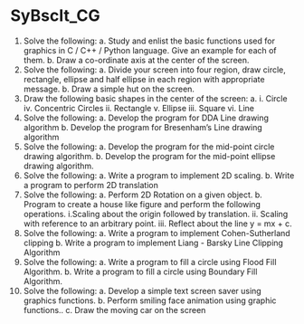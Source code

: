 # SyBscIt_CG
1. Solve the following:
 a. Study and enlist the basic functions used for graphics in C / C++ / Python language. Give an example for each of them.
 b. Draw a co-ordinate axis at the center of the screen.
2. Solve the following:
a. Divide your screen into four region, draw circle, rectangle, ellipse and half ellipse in each region with appropriate message.
b. Draw a simple hut on the screen.
3. Draw the following basic shapes in the center of the screen:
a. i. Circle iv. Concentric Circles
ii. Rectangle v. Ellipse
iii. Square vi. Line
4. Solve the following:
a. Develop the program for DDA Line drawing algorithm
b. Develop the program for Bresenham’s Line drawing algorithm
5. Solve the following:
a. Develop the program for the mid-point circle drawing algorithm.
b. Develop the program for the mid-point ellipse drawing algorithm.
6. Solve the following:
a. Write a program to implement 2D scaling.
b. Write a program to perform 2D translation
7. Solve the following:
a. Perform 2D Rotation on a given object.
b. Program to create a house like figure and perform the following 
operations.
i.Scaling about the origin followed by translation.
ii. Scaling with reference to an arbitrary point.
iii. Reflect about the line y = mx + c.
8. Solve the following:
a. Write a program to implement Cohen-Sutherland clipping
b. Write a program to implement Liang - Barsky Line Clipping 
Algorithm
9. Solve the following:
a. Write a program to fill a circle using Flood Fill Algorithm.
b. Write a program to fill a circle using Boundary Fill Algorithm.
10. Solve the following:
a. Develop a simple text screen saver using graphics functions.
b. Perform smiling face animation using graphic functions..
c. Draw the moving car on the screen
